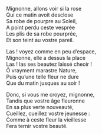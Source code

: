 Mignonne, allons voir si la rose     
Qui ce matin avoit desclose     
Sa robe de pourpre au Soleil,      
A point perdu ceste vesprée     
Les plis de sa robe pourprée,     
Et son teint au vostre pareil.     

Las ! voyez comme en peu d’espace,          
Mignonne, elle a dessus la place      
Las ! las ses beautez laissé cheoir !     
Ô vrayment marastre Nature,      
Puis qu’une telle fleur ne dure     
Que du matin jusques au soir !     

Donc, si vous me croyez, mignonne,     
Tandis que vostre âge fleuronne    
En sa plus verte nouveauté,     
Cueillez, cueillez vostre jeunesse :     
Comme à ceste fleur la vieillesse     
Fera ternir vostre beauté.
